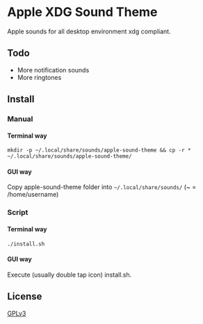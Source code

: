# Apple XDG Sound Theme

Apple sounds for all desktop environment xdg compliant.

## Todo

- More notification sounds
- More ringtones

## Install

### Manual

#### Terminal way

`mkdir -p ~/.local/share/sounds/apple-sound-theme && cp -r * ~/.local/share/sounds/apple-sound-theme/`

#### GUI way

Copy apple-sound-theme folder into `~/.local/share/sounds/` (~ = /home/username)

### Script

#### Terminal way

`./install.sh`

#### GUI way

Execute (usually double tap icon) install.sh.

## License

[GPLv3](LICENSE)
